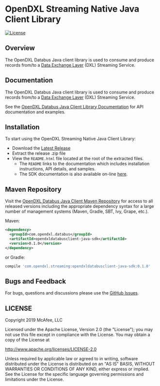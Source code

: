 # OpenDXL Streaming Native Java Client Library

[![License](https://img.shields.io/badge/License-Apache%202.0-blue.svg)](https://opensource.org/licenses/Apache-2.0)

## Overview

The OpenDXL Databus Java client library is used to consume and produce records from/to a [Data Exchange Layer](http://www.mcafee.com/us/solutions/data-exchange-layer.aspx)
(DXL) Streaming Service.

## Documentation

The OpenDXL Databus Java client library is used to consume and produce records
from/to a
[Data Exchange Layer](http://www.mcafee.com/us/solutions/data-exchange-layer.aspx)
(DXL) Streaming Service.

See the
[OpenDXL Databus Java Client Library Documentation](https://opendxl.github.io/opendxl-databus-client-java/docs/index.html)
for API documentation and examples.

## Installation

To start using the OpenDXL Streaming Native Java Client Library:

* Download the [Latest Release](https://github.com/opendxl/opendxl-databus-client-java/releases/latest)
* Extract the release .zip file
* View the `README.html` file located at the root of the extracted files.
  * The `README` links to the documentation which includes installation instructions, API details, and samples.
  * The SDK documentation is also available on-line [here](https://opendxl.github.io/opendxl-databus-client-java/docs/javadoc/index.html).

## Maven Repository

Visit the [OpenDXL Databus Java Client Maven Repository](https://search.maven.org/artifact/com.opendxl/dxldatabus) for
access to all released versions including the appropriate dependency syntax for a large number of management 
systems (Maven, Gradle, SBT, Ivy, Grape, etc.).

Maven:

```xml
<dependency>
  <groupId>com.opendxl.databus</groupId>
  <artifactId>opendxldatabusclient-java-sdk</artifactId>
  <version>0.1.0</version>
</dependency>
```
or Gradle:
```groovy
compile 'com.opendxl.streaming:opendxldatabusclient-java-sdk:0.1.0'
```

## Bugs and Feedback

For bugs, questions and discussions please use the
[GitHub Issues](https://github.com/opendxl/opendxl-databus-client-java/issues).

## LICENSE

Copyright 2019 McAfee, LLC

Licensed under the Apache License, Version 2.0 (the "License"); you may not use this file except in compliance with the License. You may obtain a copy of the License at

http://www.apache.org/licenses/LICENSE-2.0

Unless required by applicable law or agreed to in writing, software distributed under the License is distributed on an "AS IS" BASIS, WITHOUT WARRANTIES OR CONDITIONS OF ANY KIND, either express or implied. See the License for the specific language governing permissions and limitations under the License.